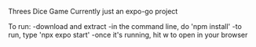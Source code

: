 Threes Dice Game
Currently just an expo-go project

To run:
-download and extract
-in the command line, do 'npm install'
-to run, type 'npx expo start'
-once it's running, hit w to open in your browser
